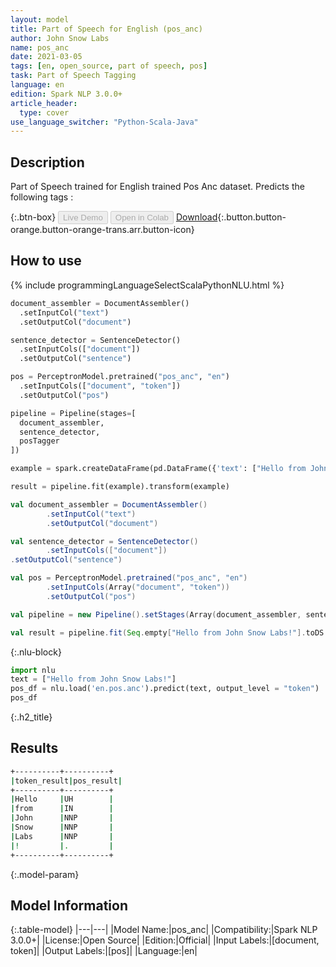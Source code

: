 ```yaml
---
layout: model
title: Part of Speech for English (pos_anc)
author: John Snow Labs
name: pos_anc
date: 2021-03-05
tags: [en, open_source, part of speech, pos]
task: Part of Speech Tagging
language: en
edition: Spark NLP 3.0.0+
article_header:
  type: cover
use_language_switcher: "Python-Scala-Java"
---
```

## Description
Part of Speech trained for English trained Pos Anc dataset. Predicts the following tags :

{:.btn-box}
<button class="button button-orange" disabled>Live Demo</button>
<button class="button button-orange" disabled>Open in Colab</button>
[Download](https://s3.amazonaws.com/auxdata.johnsnowlabs.com/public/models/pos_anc_en_3.0.0_3.0_1614962126490.zip){:.button.button-orange.button-orange-trans.arr.button-icon}

## How to use



<div class="tabs-box" markdown="1">
{% include programmingLanguageSelectScalaPythonNLU.html %}


```python
document_assembler = DocumentAssembler()
  .setInputCol("text")
  .setOutputCol("document")

sentence_detector = SentenceDetector()
  .setInputCols(["document"])
  .setOutputCol("sentence")

pos = PerceptronModel.pretrained("pos_anc", "en")
  .setInputCols(["document", "token"])
  .setOutputCol("pos")

pipeline = Pipeline(stages=[
  document_assembler,
  sentence_detector,
  posTagger
])

example = spark.createDataFrame(pd.DataFrame({'text': ["Hello from John Snow Labs!"]}))

result = pipeline.fit(example).transform(example)


```

```scala
val document_assembler = DocumentAssembler()
        .setInputCol("text")
        .setOutputCol("document")

val sentence_detector = SentenceDetector()
        .setInputCols(["document"])
.setOutputCol("sentence")

val pos = PerceptronModel.pretrained("pos_anc", "en")
        .setInputCols(Array("document", "token"))
        .setOutputCol("pos")

val pipeline = new Pipeline().setStages(Array(document_assembler, sentence_detector, pos))

val result = pipeline.fit(Seq.empty["Hello from John Snow Labs!"].toDS.toDF("text")).transform(data)
```

{:.nlu-block}
```python
import nlu
text = ["Hello from John Snow Labs!"]
pos_df = nlu.load('en.pos.anc').predict(text, output_level = "token")
pos_df
```


</div>

{:.h2_title}
## Results

```bash
+----------+----------+
|token_result|pos_result|
+----------+----------+
|Hello     |UH        |
|from      |IN        |
|John      |NNP       |
|Snow      |NNP       |
|Labs      |NNP       |
|!         |.         |
+----------+----------+
```



{:.model-param}
## Model Information

{:.table-model}
|---|---|
|Model Name:|pos_anc|
|Compatibility:|Spark NLP 3.0.0+|
|License:|Open Source|
|Edition:|Official|
|Input Labels:|[document, token]|
|Output Labels:|[pos]|
|Language:|en|
